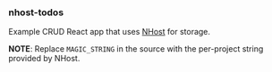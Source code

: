 ### nhost-todos

Example CRUD React app that uses [NHost](https://nhost.io) for storage.

**NOTE**: Replace `MAGIC_STRING` in the source with the per-project string provided by NHost.
 
